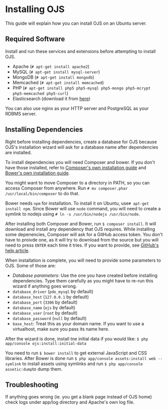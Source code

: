 Installing OJS
==============

This guide will explain how you can install OJS on an Ubuntu server.

Required Software
-----------------
Install and run these services and extensions before attempting to install OJS.

* Apache (`# apt-get install apache2`)
* MySQL (`# apt-get install mysql-server`)
* MongoDB (`# apt-get install mongodb`)
* Memcached (`# apt-get install memcached`)
* PHP (`# apt-get install php5 php5-mysql php5-mongo php5-mcrypt php5-memcached php5-curl`)
* Elasticsearch (download it from [here](https://www.elastic.co/downloads/elasticsearch))

You can also use nginx as your HTTP server and PostgreSQL as your RDBMS server.

Installing Dependencies
-----------------------
Right before installing dependencies, create a database for OJS because OJS's installation wizard will ask for a database name after dependencies are installed.

To install dependencies you will need Composer and bower. If you don't have those installed, refer to [Composer's own installation guide](https://getcomposer.org/doc/00-intro.md#installation-linux-unix-osx) and [Bower's own installation guide](http://bower.io/#install-bower).

You might want to move Composer to a directory in PATH, so you can access Composer from anywhere. Run `# mv composer.phar /usr/local/bin/composer` to do that.

Bower needs `npm` for installation. To install it on Ubuntu, use`# apt-get install npm`. Since Bower will use `node` command, you will need to create a symlink to nodejs using `# ln -s /usr/bin/nodejs /usr/bin/node`.

After installing both Composer and Bower, run `$ composer install`. It will download and install any dependency that OJS requires. While installing some depenencies, Composer will ask for a GitHub access token. You don't have to proivde one, as it will try to download from the source but you will need to press `ENTER` each time it tries. If you want to provide, see [GitHub's help article](https://help.github.com/articles/creating-an-access-token-for-command-line-use/).

When installation is complete, you will need to provide some parameters to OJS. Some of those are:

* *Database parameters*: Use the one you have created before installing dependencies. Type them carefully as you might have to re-run this wizard if anything goes wrong.
 * `database_driver` (`pdo_mysql` by default)
 * `database_host` (`127.0.0.1` by default)
 * `database_port` (`3306` by default)
 * `database_name` (`ojs` by default)
 * `database_user` (`root` by default)
 * `database_password` (`null` by default)
* `base_host`: Treat this as your domain name. If you want to use a virtualhost, make sure you pass its name here.

After the wizard is done, install tne initial data if you would like: `$ php app/console ojs:install:initial-data`

You need to run `$ bower install` to get external JavaScript and CSS libraries. After Bower is done  run `$ php app/console assets:install web --symlink` to install assets using symlinks and run `$ php app/console assetic:dump`to dump them.

Troubleshooting
----------------
If anything goes wrong (ie. you get a blank page instead of OJS home) check logs under app/log directory and Apache's own log file.
